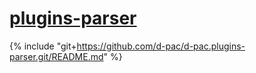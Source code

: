 # [plugins-parser](https://github.com/d-pac/d-pac.plugins-parser)
{% include "git+https://github.com/d-pac/d-pac.plugins-parser.git/README.md" %}